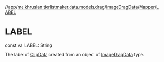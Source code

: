 //[app](../../../../index.md)/[me.khruslan.tierlistmaker.data.models.drag](../../index.md)/[ImageDragData](../index.md)/[Mapper](index.md)/[LABEL](-l-a-b-e-l.md)

# LABEL

const val [LABEL](-l-a-b-e-l.md): [String](https://kotlinlang.org/api/latest/jvm/stdlib/kotlin/-string/index.html)

The label of [ClipData](https://developer.android.com/reference/kotlin/android/content/ClipData.html) created from an object of [ImageDragData](../index.md) type.
